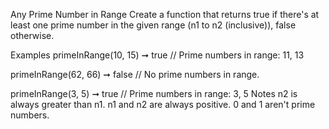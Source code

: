 Any Prime Number in Range
Create a function that returns true if there's at least one prime number in the given range (n1 to n2 (inclusive)), false otherwise.

Examples
primeInRange(10, 15) ➞ true
// Prime numbers in range: 11, 13

primeInRange(62, 66) ➞ false
// No prime numbers in range.

primeInRange(3, 5) ➞ true
// Prime numbers in range: 3, 5
Notes
n2 is always greater than n1.
n1 and n2 are always positive.
0 and 1 aren't prime numbers.

